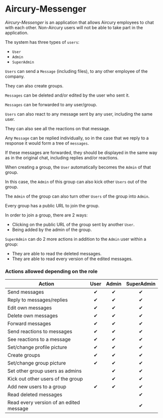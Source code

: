 # Aircury-Messenger
*Aircury-Messenger* is an application that allows Aircury employees to chat with each other.
Non-Aircury users will not be able to take part in the application.

The system has three types of `users`:
* `User`
* `Admin`
* `SuperAdmin`

`Users` can send a `Message` (including files), to any other employee of the company.

They can also create groups.

`Messages` can be deleted and/or edited by the user who sent it.

`Messages` can be forwarded to any user/group.

`Users` can also react to any message sent by any user, including the same user.

They can also see all the reactions on that message.

Any `Message` can be replied individually, so in the case that we reply to a response it would form a tree of `messages`.

If these messages are forwarded, they should be displayed in the same way as in the original chat, including replies and/or reactions.

When creating a group, the `User` automatically becomes the `Admin` of that group.

In this case, the `Admin` of this group can also kick other `Users` out of the group.

The `Admin` of the group can also turn other `Users` of the group into `Admin`.

Every group has a public URL to join the group.

In order to join a group, there are 2 ways:
* Clicking on the public URL of the group sent by another `User`.
* Being added by the admin of the group.

`SuperAdmin` can do 2 more actions in addition to the `Admin` user within a group:
* They are able to read the deleted messages.
* They are able to read every version of the edited messages.

### Actions allowed depending on the role
Action|User|Admin|SuperAdmin
------|:---:|:---:|:---:
Send messages|✔|✔|✔
Reply to messages/replies|✔|✔|✔
Edit own messages|✔|✔|✔
Delete own messages|✔|✔|✔
Forward messages|✔|✔|✔
Send reactions to messages|✔|✔|✔
See reactions to a message|✔|✔|✔
Set/change profile picture|✔|✔ |✔
Create groups|✔|✔ |✔
Set/change group picture|✔|✔|✔
Set other group users as admins||✔|✔
Kick out other users of the group||✔|✔
Add new users to a group|✔|✔|✔
Read deleted messages|||✔
Read every version of an edited message|||✔

